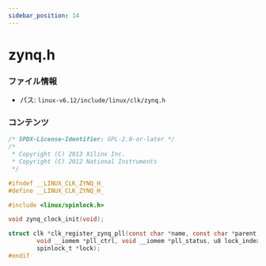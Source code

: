 ```yaml
---
sidebar_position: 14
---
```

# zynq.h

### ファイル情報

- パス: `linux-v6.12/include/linux/clk/zynq.h`

### コンテンツ

```h
/* SPDX-License-Identifier: GPL-2.0-or-later */
/*
 * Copyright (C) 2013 Xilinx Inc.
 * Copyright (C) 2012 National Instruments
 */

#ifndef __LINUX_CLK_ZYNQ_H_
#define __LINUX_CLK_ZYNQ_H_

#include <linux/spinlock.h>

void zynq_clock_init(void);

struct clk *clk_register_zynq_pll(const char *name, const char *parent,
		void __iomem *pll_ctrl, void __iomem *pll_status, u8 lock_index,
		spinlock_t *lock);
#endif

```
